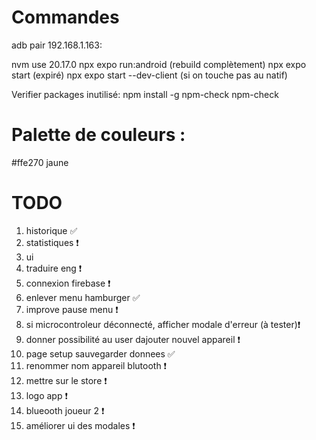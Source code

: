 # Commandes
adb pair 192.168.1.163:

nvm use 20.17.0
npx expo run:android (rebuild complètement)
npx expo start (expiré)
npx expo start --dev-client (si on touche pas au natif)

Verifier packages inutilisé:
npm install -g npm-check
npm-check

# Palette de couleurs :
#ffe270 jaune

# TODO
1. historique ✅
2. statistiques ❗
5. ui
6. traduire eng ❗
8. connexion firebase ❗
9. enlever menu hamburger ✅
10. improve pause menu ❗
11. si microcontroleur déconnecté, afficher modale d'erreur (à tester)❗
12. donner possibilité au user dajouter nouvel appareil ❗
13. page setup sauvegarder donnees  ✅
14. renommer nom appareil blutooth ❗
15. mettre sur le store ❗
16. logo app ❗
17. blueooth joueur 2 ❗
18. améliorer ui des modales ❗

